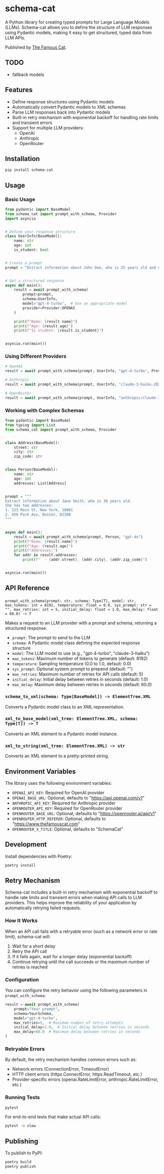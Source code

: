 # schema-cat

A Python library for creating typed prompts for Large Language Models (LLMs). Schema-cat allows you to define the
structure of LLM responses using Pydantic models, making it easy to get structured, typed data from LLM APIs.

Published by [The Famous Cat](https://www.thefamouscat.com).

## TODO

- fallback models

## Features

- Define response structures using Pydantic models
- Automatically convert Pydantic models to XML schemas
- Parse LLM responses back into Pydantic models
- Built-in retry mechanism with exponential backoff for handling rate limits and transient errors
- Support for multiple LLM providers:
    - OpenAI
    - Anthropic
    - OpenRouter

## Installation

```bash
pip install schema-cat
```

## Usage

### Basic Usage

```python
from pydantic import BaseModel
from schema_cat import prompt_with_schema, Provider
import asyncio


# Define your response structure
class UserInfo(BaseModel):
    name: str
    age: int
    is_student: bool


# Create a prompt
prompt = "Extract information about John Doe, who is 25 years old and not a student."


# Get a structured response
async def main():
    result = await prompt_with_schema(
        prompt=prompt,
        schema=UserInfo,
        model="gpt-4-turbo",  # Use an appropriate model
        provider=Provider.OPENAI
    )

    print(f"Name: {result.name}")
    print(f"Age: {result.age}")
    print(f"Is student: {result.is_student}")


asyncio.run(main())
```

### Using Different Providers

```python
# OpenAI
result = await prompt_with_schema(prompt, UserInfo, "gpt-4-turbo", Provider.OPENAI)

# Anthropic
result = await prompt_with_schema(prompt, UserInfo, "claude-3-haiku-20240307", Provider.ANTHROPIC)

# OpenRouter
result = await prompt_with_schema(prompt, UserInfo, "anthropic/claude-3-opus-20240229", Provider.OPENROUTER)
```

### Working with Complex Schemas

```python
from pydantic import BaseModel
from typing import List
from schema_cat import prompt_with_schema, Provider


class Address(BaseModel):
    street: str
    city: str
    zip_code: str


class Person(BaseModel):
    name: str
    age: int
    addresses: List[Address]


prompt = """
Extract information about Jane Smith, who is 30 years old.
She has two addresses:
1. 123 Main St, New York, 10001
2. 456 Park Ave, Boston, 02108
"""


async def main():
    result = await prompt_with_schema(prompt, Person, "gpt-4o")
    print(f"Name: {result.name}")
    print(f"Age: {result.age}")
    print(f"Addresses:")
    for addr in result.addresses:
        print(f"  - {addr.street}, {addr.city}, {addr.zip_code}")


asyncio.run(main())
```

## API Reference

###
`prompt_with_schema(prompt: str, schema: Type[T], model: str, max_tokens: int = 8192, temperature: float = 0.0, sys_prompt: str = "", max_retries: int = 5, initial_delay: float = 1.0, max_delay: float = 60.0) -> T`

Makes a request to an LLM provider with a prompt and schema, returning a structured response.

- `prompt`: The prompt to send to the LLM
- `schema`: A Pydantic model class defining the expected response structure
- `model`: The LLM model to use (e.g., "gpt-4-turbo", "claude-3-haiku")
- `max_tokens`: Maximum number of tokens to generate (default: 8192)
- `temperature`: Sampling temperature (0.0 to 1.0, default: 0.0)
- `sys_prompt`: Optional system prompt to prepend (default: "")
- `max_retries`: Maximum number of retries for API calls (default: 5)
- `initial_delay`: Initial delay between retries in seconds (default: 1.0)
- `max_delay`: Maximum delay between retries in seconds (default: 60.0)

### `schema_to_xml(schema: Type[BaseModel]) -> ElementTree.XML`

Converts a Pydantic model class to an XML representation.

### `xml_to_base_model(xml_tree: ElementTree.XML, schema: Type[T]) -> T`

Converts an XML element to a Pydantic model instance.

### `xml_to_string(xml_tree: ElementTree.XML) -> str`

Converts an XML element to a pretty-printed string.

## Environment Variables

The library uses the following environment variables:

- `OPENAI_API_KEY`: Required for OpenAI provider
- `OPENAI_BASE_URL`: Optional, defaults to "https://api.openai.com/v1"
- `ANTHROPIC_API_KEY`: Required for Anthropic provider
- `OPENROUTER_API_KEY`: Required for OpenRouter provider
- `OPENROUTER_BASE_URL`: Optional, defaults to "https://openrouter.ai/api/v1"
- `OPENROUTER_HTTP_REFERER`: Optional, defaults to "https://www.thefamouscat.com"
- `OPENROUTER_X_TITLE`: Optional, defaults to "SchemaCat"

## Development

Install dependencies with Poetry:

```bash
poetry install
```

## Retry Mechanism

Schema-cat includes a built-in retry mechanism with exponential backoff to handle rate limits and transient errors when
making API calls to LLM providers. This helps improve the reliability of your application by automatically retrying
failed requests.

### How It Works

When an API call fails with a retryable error (such as a network error or rate limit), schema-cat will:

1. Wait for a short delay
2. Retry the API call
3. If it fails again, wait for a longer delay (exponential backoff)
4. Continue retrying until the call succeeds or the maximum number of retries is reached

### Configuration

You can configure the retry behavior using the following parameters in `prompt_with_schema`:

```python
result = await prompt_with_schema(
    prompt="Your prompt",
    schema=YourSchema,
    model="gpt-4-turbo",
    max_retries=5,  # Maximum number of retry attempts
    initial_delay=1.0,  # Initial delay between retries in seconds
    max_delay=60.0  # Maximum delay between retries in seconds
)
```

### Retryable Errors

By default, the retry mechanism handles common errors such as:

- Network errors (ConnectionError, TimeoutError)
- HTTP client errors (httpx.ConnectError, httpx.ReadTimeout, etc.)
- Provider-specific errors (openai.RateLimitError, anthropic.RateLimitError, etc.)

### Running Tests

```bash
pytest
```

For end-to-end tests that make actual API calls:

```bash
pytest -m slow
```

## Publishing

To publish to PyPI:

```bash
poetry build
poetry publish
```
